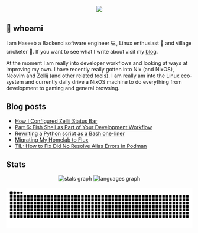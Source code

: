 <div align="center">
  <img height="150" src="https://gitlab.com/uploads/-/system/project/avatar/40020538/37decf44c034050aa85e287982dfc91d5841db78_1_.png"  />
</div>

## 👋 whoami

I am Haseeb a Backend software engineer 💻, Linux enthusiast 🐧 and village cricketer 🏏.
If you want to see what I write about visit my [blog](https://haseebmajid.dev/posts).

At the moment I am really into developer workflows and looking at ways at improving my own. I have recently really
gotten into Nix (and NixOS), Neovim and Zellij (and other related tools). I am really am into the Linux eco-system
and currently daily drive a NixOS machine to do everything from development to gaming and general browsing.

## Blog posts
<!-- BLOG-POST-LIST:START -->
- [How I Configured Zellij Status Bar](https://haseebmajid.dev/posts/2024-07-26-how-i-configured-zellij-status-bar/)
- [Part 6: Fish Shell as Part of Your Development Workflow](https://haseebmajid.dev/posts/2024-07-01-part-6-fish-shell-as-part-of-your-development-workflow/)
- [Rewriting a Python script as a Bash one-liner](https://haseebmajid.dev/posts/2024-06-30-rewriting-a-python-script-as-a-bash-one-liner/)
- [Migrating My Homelab to Flux](https://haseebmajid.dev/posts/2024-06-17-migrating-my-homelab-to-flux/)
- [TIL: How to Fix Did No Resolve Alias Errors in Podman](https://haseebmajid.dev/posts/2024-06-15-til-how-to-fix-did-no-resolve-alias-errors-in-podman/)
<!-- BLOG-POST-LIST:END -->

## Stats

<div align="center">
  <img src="https://github-readme-stats.vercel.app/api?username=hmajid2301&hide_title=false&hide_rank=false&show_icons=true&include_all_commits=true&count_private=true&disable_animations=false&theme=dracula&locale=en&hide_border=false" height="150" alt="stats graph"  />
  <img src="https://github-readme-stats.vercel.app/api/top-langs?username=hmajid2301&locale=en&hide_title=false&layout=compact&card_width=320&langs_count=5&theme=dracula&hide_border=false" height="150" alt="languages graph"  />
</div>

<br clear="both">

<img src="https://raw.githubusercontent.com/hmajid2301/hmajid2301/output/snake.svg" alt="Snake animation" />


